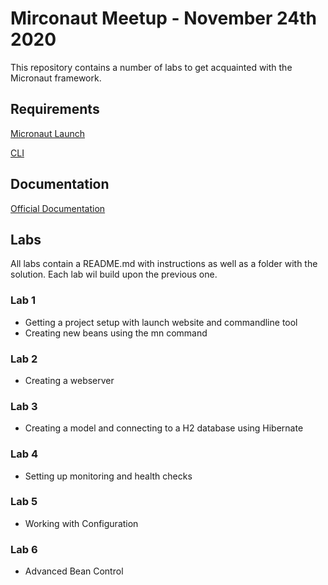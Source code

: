 # Mirconaut Meetup - November 24th 2020

This repository contains a number of labs to get acquainted with the Micronaut framework.
 

## Requirements

[Micronaut Launch](https://micronaut.io/launch/)

[CLI](https://micronaut.io/download.html)

## Documentation

[Official Documentation](https://docs.micronaut.io/latest/guide/index.html)

## Labs

All labs contain a README.md with instructions as well as a folder with the solution.
Each lab wil build upon the previous one. 

### Lab 1

- Getting a project setup with launch website and commandline tool
- Creating new beans using the mn command

### Lab 2

- Creating a webserver

### Lab 3

- Creating a model and connecting to a H2 database using Hibernate

### Lab 4

- Setting up monitoring and health checks

### Lab 5

- Working with Configuration

### Lab 6

- Advanced Bean Control
